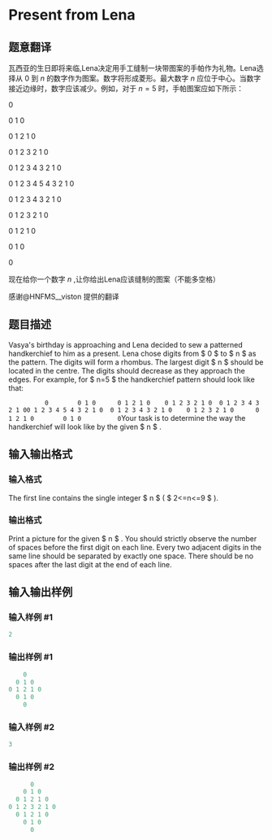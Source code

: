 # Present from Lena

## 题意翻译

瓦西亚的生日即将来临,Lena决定用手工缝制一块带图案的手帕作为礼物。Lena选择从 $0$ 到 $n$ 的数字作为图案。数字将形成菱形。最大数字 $n$ 应位于中心。当数字接近边缘时，数字应该减少。例如，对于 $n=5$ 时，手帕图案应如下所示：

0

0 1 0

0 1 2 1 0

0 1 2 3 2 1 0

0 1 2 3 4 3 2 1 0

0 1 2 3 4 5 4 3 2 1 0

0 1 2 3 4 3 2 1 0

0 1 2 3 2 1 0

0 1 2 1 0

0 1 0

0

现在给你一个数字 $n$ ,让你给出Lena应该缝制的图案（不能多空格）

感谢@HNFMS__viston 提供的翻译

## 题目描述

Vasya's birthday is approaching and Lena decided to sew a patterned handkerchief to him as a present. Lena chose digits from $ 0 $ to $ n $ as the pattern. The digits will form a rhombus. The largest digit $ n $ should be located in the centre. The digits should decrease as they approach the edges. For example, for $ n=5 $ the handkerchief pattern should look like that:

`          0        0 1 0      0 1 2 1 0    0 1 2 3 2 1 0  0 1 2 3 4 3 2 1 00 1 2 3 4 5 4 3 2 1 0  0 1 2 3 4 3 2 1 0    0 1 2 3 2 1 0      0 1 2 1 0        0 1 0          0`Your task is to determine the way the handkerchief will look like by the given $ n $ .

## 输入输出格式

### 输入格式

The first line contains the single integer $ n $ ( $ 2<=n<=9 $ ).

### 输出格式

Print a picture for the given $ n $ . You should strictly observe the number of spaces before the first digit on each line. Every two adjacent digits in the same line should be separated by exactly one space. There should be no spaces after the last digit at the end of each line.

## 输入输出样例

### 输入样例 #1

```cpp
2

```
### 输出样例 #1

```cpp
    0
  0 1 0
0 1 2 1 0
  0 1 0
    0

```
### 输入样例 #2

```cpp
3

```
### 输出样例 #2

```cpp
      0
    0 1 0
  0 1 2 1 0
0 1 2 3 2 1 0
  0 1 2 1 0
    0 1 0
      0

```
